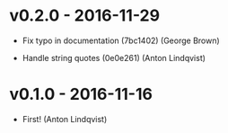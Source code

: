 v0.2.0 - 2016-11-29
===================

- Fix typo in documentation (7bc1402) (George Brown)

- Handle string quotes (0e0e261) (Anton Lindqvist)

v0.1.0 - 2016-11-16
===================

- First! (Anton Lindqvist)
